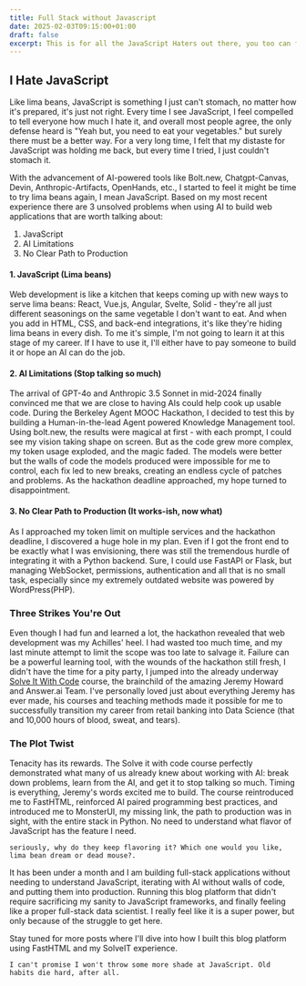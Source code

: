 ```yaml
---
title: Full Stack without Javascript
date: 2025-02-03T09:15:00+01:00
draft: false
excerpt: This is for all the JavaScript Haters out there, you too can full stack. 
---
```


## I Hate JavaScript
Like lima beans, JavaScript is something I just can't stomach, no matter how it's prepared, it's just not right. Every time I see JavaScript, I feel compelled to tell everyone how much I hate it, and overall most people agree, the only defense heard is "Yeah but, you need to eat your vegetables." but surely there must be a better way. For a very long time, I felt that my distaste for JavaScript was holding me back, but every time I tried, I just couldn't stomach it.

With the advancement of AI-powered tools like Bolt.new, Chatgpt-Canvas, Devin, Anthropic-Artifacts, OpenHands, etc., I started to feel it might be time to try lima beans again, I mean JavaScript. Based on my most recent experience there are 3 unsolved problems when using AI to build web applications that are worth talking about:
 1. JavaScript 
 2. AI Limitations
 3. No Clear Path to Production

#### 1. JavaScript (Lima beans)
Web development is like a kitchen that keeps coming up with new ways to serve lima beans: React, Vue.js, Angular, Svelte, Solid - they're all just different seasonings on the same vegetable I don't want to eat. And when you add in HTML, CSS, and back-end integrations, it's like they're hiding lima beans in every dish. To me it's simple, I'm not going to learn it at this stage of my career. If I have to use it, I'll either have to pay someone to build it or hope an AI can do the job.

#### 2. AI Limitations (Stop talking so much)
The arrival of GPT-4o and Anthropic 3.5 Sonnet in mid-2024 finally convinced me that we are close to having AIs could help cook up usable code. During the Berkeley Agent MOOC Hackathon, I decided to test this by building a Human-in-the-lead Agent powered Knowledge Management tool. Using bolt.new, the results were magical at first - with each prompt, I could see my vision taking shape on screen. But as the code grew more complex, my token usage exploded, and the magic faded. The models were better but the walls of code the models produced were impossible for me to control, each fix led to new breaks, creating an endless cycle of patches and problems. As the hackathon deadline approached, my hope turned to disappointment. 

#### 3. No Clear Path to Production (It works-ish, now what)
As I approached my token limit on multiple services and the hackathon deadline, I discovered a huge hole in my plan. Even if I got the front end to be exactly what I was envisioning, there was still the tremendous hurdle of integrating it with a Python backend. Sure, I could use FastAPI or Flask, but managing WebSocket, permissions, authentication and all that is no small task, especially since my extremely outdated website was powered by WordPress(PHP).

### Three Strikes You're Out
Even though I had fun and learned a lot, the hackathon revealed that web development was my Achilles' heel. I had wasted too much time, and my last minute attempt to limit the scope was too late to salvage it. Failure can be a powerful learning tool, with the wounds of the hackathon still fresh, I didn't have the time for a pity party, I jumped into the already underway [Solve It With Code](https://solveit.fast.ai/) course, the brainchild of the amazing Jeremy Howard and Answer.ai Team. I've personally loved just about everything Jeremy has ever made, his courses and teaching methods made it possible for me to successfully transition my career from retail banking into Data Science (that and 10,000 hours of blood, sweat, and tears).

### The Plot Twist
Tenacity has its rewards. The Solve it with code course perfectly demonstrated what many of us already knew about working with AI: break down problems, learn from the AI, and get it to stop talking so much. Timing is everything, Jeremy's words excited me to build. The course reintroduced me to FastHTML, reinforced AI paired programming best practices, and introduced me to MonsterUI, my missing link, the path to production was in sight, with the entire stack in Python. No need to understand what flavor of JavaScript has the feature I need.

```seriously, why do they keep flavoring it? Which one would you like, lima bean dream or dead mouse?.```

It has been under a month and I am building full-stack applications without needing to understand JavaScript, iterating with AI without walls of code, and putting them into production. Running this blog platform that didn't require sacrificing my sanity to JavaScript frameworks, and finally feeling like a proper full-stack data scientist. I really feel like it is a super power, but only because of the struggle to get here. 

Stay tuned for more posts where I'll dive into how I built this blog platform using FastHTML and my SolveIT experience.

```I can't promise I won't throw some more shade at JavaScript. Old habits die hard, after all.```
